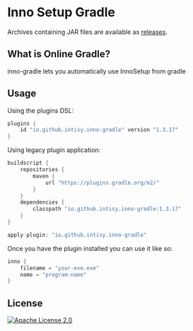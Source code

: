 # Inno Setup Gradle

Archives containing JAR files are available as [releases](https://github.com/intisy/inno-gradle/releases).

## What is Online Gradle?

inno-gradle lets you automatically use InnoSetup from gradle

## Usage

Using the plugins DSL:

```groovy
plugins {
    id "io.github.intisy.inno-gradle" version "1.3.17"
}
```

Using legacy plugin application:

```groovy
buildscript {
    repositories {
        maven {
            url "https://plugins.gradle.org/m2/"
        }
    }
    dependencies {
        classpath "io.github.intisy.inno-gradle:1.3.17"
    }
}

apply plugin: "io.github.intisy.inno-gradle"
```

Once you have the plugin installed you can use it like so:

```groovy
inno {
    filename = "your-exe.exe"
    name = "program-name"
}
```

## License

[![Apache License 2.0](https://img.shields.io/badge/License-Apache_2.0-blue.svg)](LICENSE)

